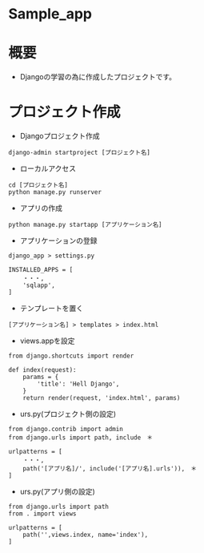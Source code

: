 # Sample_app

# 概要
- Djangoの学習の為に作成したプロジェクトです。

# プロジェクト作成

- Djangoプロジェクト作成
```
django-admin startproject [プロジェクト名]
```

- ローカルアクセス
```
cd [プロジェクト名]
python manage.py runserver 
```

- アプリの作成
```
python manage.py startapp [アプリケーション名]
```

- アプリケーションの登録
```
django_app > settings.py

INSTALLED_APPS = [
    ・・・,
	'sqlapp',
]
```

- テンプレートを置く
```
[アプリケーション名] > templates > index.html
```

- views.appを設定
```
from django.shortcuts import render

def index(request):
	params = {
		'title': 'Hell Django',
	}
	return render(request, 'index.html', params)
```

- urs.py(プロジェクト側の設定)
```
from django.contrib import admin
from django.urls import path, include　＊

urlpatterns = [
    ・・・,
	path('[アプリ名]/', include('[アプリ名].urls')),　＊
]
```

- urs.py(アプリ側の設定)
```
from django.urls import path
from . import views

urlpatterns = [
	path('',views.index, name='index'),
]
```
